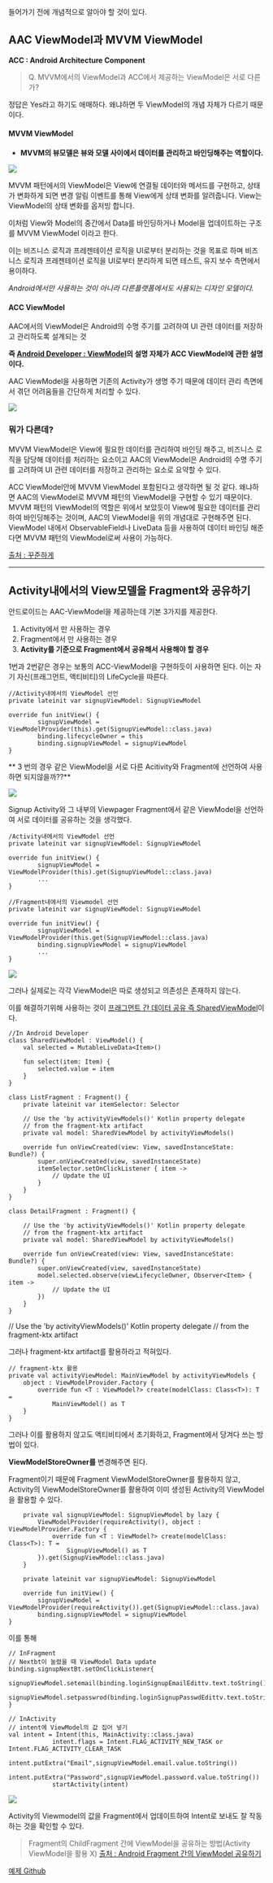 들어가기 전에 개념적으로 알아야 할 것이 있다.

## AAC ViewModel과 MVVM ViewModel
**ACC : Android Architecture Component**

> Q. MVVM에서의 ViewModel과 ACC에서 제공하는 ViewModel은 서로 다른가?

정답은 Yes라고 하기도 애매하다. 왜냐하면 두 ViewModel의 개념 자체가 다르기 때문이다.

#### MVVM ViewModel

* **MVVM의 뷰모델은 뷰와 모델 사이에서 데이터를 관리하고 바인딩해주는 역할이다.**

![](https://velog.velcdn.com/images/cksgodl/post/13a24524-83d5-4239-8d09-37dbbbda0009/image.png)

MVVM 패턴에서의 ViewModel은 View에 연결될 데이터와 메서드를 구현하고, 상태가 변화하게 되면 변경 알림 이벤트를 통해 View에게 상태 변화를 알려줍니다. View는 ViewModel의 상태 변화를 옵저빙 합니다.

이처럼 View와 Model의 중간에서 Data를 바인딩하거나 Model을 업데이트하는 구조를 MVVM ViewModel 이라고 한다.

 이는 비즈니스 로직과 프레젠테이션 로직을 UI로부터 분리하는 것을 목표로 하며 비즈니스 로직과 프레젠테이션 로직을 UI로부터 분리하게 되면 테스트, 유지 보수 측면에서 용이하다.

_Android에서만 사용하는 것이 아니라 다른플랫폼에서도 사용되는 디자인 모델이다._

#### ACC ViewModel

AAC에서의 ViewModel은 Android의 수명 주기를 고려하여 UI 관련 데이터를 저장하고 관리하도록 설계되는 것

**즉 [Android Developer : ViewModel](https://developer.android.com/topic/libraries/architecture/viewmodel)의 설명 자체가 ACC ViewModel에 관한 설명이다.**

AAC ViewModel을 사용하면 기존의 Activity가 생명 주기 때문에 데이터 관리 측면에서 겪던 어려움들을 간단하게 처리할 수 있다.

![](https://velog.velcdn.com/images/cksgodl/post/3d0ebd40-8471-4a09-aaae-b5e1f359e57e/image.png)


### 뭐가 다른데?

MVVM ViewModel은 View에 필요한 데이터를 관리하여 바인딩 해주고, 비즈니스 로직을 담당해 데이터를 처리하는 요소이고
AAC의 ViewModel은 Android의 수명 주기를 고려하여 UI 관련 데이터를 저장하고 관리하는 요소로 요약할 수 있다.

ACC ViewModel안에 MVVM ViewModel 포함된다고 생각하면 될 것 같다.
왜냐하면 AAC의 ViewModel로 MVVM 패턴의 ViewModel을 구현할 수 있기 때문이다. MVVM 패턴의 ViewModel의 역할은 위에서 보았듯이 View에 필요한 데이터를 관리하여 바인딩해주는 것이며, AAC의 ViewModel을 위의 개념대로 구현해주면 된다. ViewModel 내에서 ObservableField나 LiveData 등을 사용하여 데이터 바인딩 해준다면 MVVM 패턴의 ViewModel로써 사용이 가능하다.

[출처 : 꾸준하게](https://leveloper.tistory.com/216)

 ---
 
 ## Activity내에서의 View모델을 Fragment와 공유하기
 
 안드로이드는 AAC-ViewModel을 제공하는데 기본 3가지를 제공한다.

1. Activity에서 만 사용하는 경우
2. Fragment에서 만 사용하는 경우
3. **Activity를 기준으로 Fragment에서 공유해서 사용해야 할 경우**

1번과 2번같은 경우는 보통의 ACC-ViewModel을 구현하듯이 사용하면 된다. 이는 자기 자신(프래그먼트, 액티비티)의 LifeCycle을 따른다.

```
//Activity내에서의 ViewModel 선언
private lateinit var signupViewModel: SignupViewModel

override fun initView() {
        signupViewModel = ViewModelProvider(this).get(SignupViewModel::class.java)
        binding.lifecycleOwner = this
        binding.signupViewModel = signupViewModel		        
}
```

** 3 번의 경우 같은 ViewModel을 서로 다른 Acitivity와 Fragment에 선언하여 사용하면 되지않을까??**

![](https://velog.velcdn.com/images/cksgodl/post/cb15b21c-4ce0-4ac0-b9f1-55b00a0f2bdd/image.png)

Signup Activity와 그 내부의 Viewpager Fragment에서 같은 ViewModel을 선언하여 서로 데이터를 공유하는 것을 생각했다.

```
/Activity내에서의 ViewModel 선언
private lateinit var signupViewModel: SignupViewModel

override fun initView() {
        signupViewModel = ViewModelProvider(this).get(SignupViewModel::class.java)
        ...
}
```

```
//Fragment내에서의 Viewmodel 선언
private lateinit var signupViewModel: SignupViewModel

override fun initView() {
        signupViewModel = ViewModelProvider(this.get(SignupViewModel::class.java)
        binding.signupViewModel = signupViewModel
  	    ...
}

```

![](https://velog.velcdn.com/images/cksgodl/post/9f77089a-3569-4d4a-b9e6-ce388f7c6ffd/image.png)

그러나 실제로는 각각 ViewModel은 따로 생성되고 의존성은 존재하지 않는다.

이를 해결하기위해 사용하는 것이
[프래그먼트 간 데이터 공유 즉 SharedViewModel](https://developer.android.com/topic/libraries/architecture/viewmodel?hl=ko)이다.

```
//In Android Developer
class SharedViewModel : ViewModel() {
    val selected = MutableLiveData<Item>()

    fun select(item: Item) {
        selected.value = item
    }
}

class ListFragment : Fragment() {
    private lateinit var itemSelector: Selector

    // Use the 'by activityViewModels()' Kotlin property delegate
    // from the fragment-ktx artifact
    private val model: SharedViewModel by activityViewModels()

    override fun onViewCreated(view: View, savedInstanceState: Bundle?) {
        super.onViewCreated(view, savedInstanceState)
        itemSelector.setOnClickListener { item ->
            // Update the UI
        }
    }
}

class DetailFragment : Fragment() {

    // Use the 'by activityViewModels()' Kotlin property delegate
    // from the fragment-ktx artifact
    private val model: SharedViewModel by activityViewModels()

    override fun onViewCreated(view: View, savedInstanceState: Bundle?) {
        super.onViewCreated(view, savedInstanceState)
        model.selected.observe(viewLifecycleOwner, Observer<Item> { item ->
            // Update the UI
        })
    }
}
```

 // Use the 'by activityViewModels()' Kotlin property delegate
    // from the fragment-ktx artifact

그러나 fragment-ktx artifact를 활용하라고 적혀있다.

```
// fragment-ktx 활용
private val activityViewModel: MainViewModel by activityViewModels {
    object : ViewModelProvider.Factory {
        override fun <T : ViewModel?> create(modelClass: Class<T>): T =
            MainViewModel() as T
    }
}
```

그러나 이를 활용하지 않고도
액티비티에서 초기화하고, Fragment에서 당겨다 쓰는 방법이 있다.

**ViewModelStoreOwner를** 변경해주면 된다.

Fragment이기 때문에 Fragment ViewModelStoreOwner를 활용하지 않고, Activity의 ViewModelStoreOwner를 활용하여 이미 생성된 Activity의 ViewModel을 활용할 수 있다.

```
    private val signupViewModel: SignupViewModel by lazy {
        ViewModelProvider(requireActivity(), object : ViewModelProvider.Factory {
            override fun <T : ViewModel?> create(modelClass: Class<T>): T =
                SignupViewModel() as T
        }).get(SignupViewModel::class.java)
    }
```

```
    private lateinit var signupViewModel: SignupViewModel 

    override fun initView() {
        signupViewModel = ViewModelProvider(requireActivity()).get(SignupViewModel::class.java)
        binding.signupViewModel = signupViewModel
}
```

이를 통해 
```
// InFragment 
// Nextbt이 눌렸을 때 ViewModel Data update
binding.signupNextBt.setOnClickListener{
            signupViewModel.setemail(binding.loginSignupEmailEdittv.text.toString())
            signupViewModel.setpasswrod(binding.loginSignupPasswdEdittv.text.toString())
}

// InActivity
// intent에 ViewModel의 값 집어 넣기
val intent = Intent(this, MainActivity::class.java)
            intent.flags = Intent.FLAG_ACTIVITY_NEW_TASK or Intent.FLAG_ACTIVITY_CLEAR_TASK
            intent.putExtra("Email",signupViewModel.email.value.toString())
            intent.putExtra("Password",signupViewModel.password.value.toString())
            startActivity(intent)

```

![](https://velog.velcdn.com/images/cksgodl/post/0e31dd18-3f7a-4715-86f3-1f6ec43ef77c/image.png)

Activity의 Viewmodel의 값을 Fragment에서 업데이트하여 Intent로 보내도 
잘 작동하는 것을 확인할 수 있다.

>Fragment의 ChildFragment 간에 ViewModel을 공유하는 방법(Activity ViewModel을 활용 X)
[출처 : Android Fragment 간의 ViewModel 공유하기](https://thdev.tech/androiddev/2020/07/13/Android-Fragment-ViewModel-Example/)


[예제 Github](https://github.com/dlgocks1/ALife_Android)
